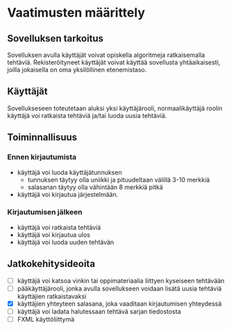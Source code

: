 # Vaatimusten määrittely

## Sovelluksen tarkoitus

Sovelluksen avulla käyttäjät voivat opiskella algoritmeja ratkaisemalla tehtäviä. Rekisteröityneet käyttäjät voivat käyttää sovellusta yhtäaikaisesti,
joilla jokaisella on oma yksilöllinen etenemistaso.

## Käyttäjät

Sovellukseseen toteutetaan aluksi yksi käyttäjärooli, normaalikäyttäjä roolin käyttäjä voi ratkaista tehtäviä ja/tai luoda uusia tehtäviä.

## Toiminnallisuus

### Ennen kirjautumista

- käyttäjä voi luoda käyttäjätunnuksen
	- tunnuksen täytyy olla uniikki ja pituudeltaan välillä 3-10 merkkiä
	- salasanan täytyy olla vähintään 8 merkkiä pitkä
- käyttäjä voi kirjautua järjestelmään.

### Kirjautumisen jälkeen
- käyttäjä voi ratkaista tehtäviä
- käyttäjä voi kirjautua ulos
- käyttäjä voi luoda uuden tehtävän


## Jatkokehitysideoita
-	[ ] käyttäjä voi katsoa vinkin tai oppimateriaalia liittyen kyseiseen tehtävään
-	[ ] pääkäyttäjärooli, jonka avulla sovellukseen voidaan lisätä uusia tehtäviä käyttäjien ratkaistavaksi
-	[x] käyttäjien yhteyteen salasana, joka vaaditaan kirjautumisen yhteydessä 
-	[ ] käyttäjä voi ladata halutessaan tehtävä sarjan tiedostosta
-	[ ] FXML käyttöliittymä